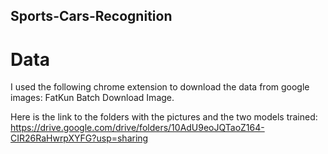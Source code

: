 ## Sports-Cars-Recognition


# Data
I used the following chrome extension to download the data from google images: FatKun Batch Download Image.

Here is the link to the folders with the pictures and the two models trained:
https://drive.google.com/drive/folders/10AdU9eoJQTaoZ164-CIR26RaHwrpXYFG?usp=sharing
